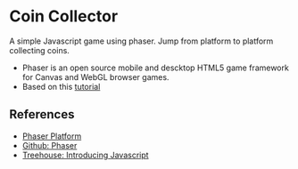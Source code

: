 # Coin Collector

A simple Javascript game using phaser. Jump from platform to platform collecting coins.
- Phaser is an open source mobile and descktop HTML5 game framework for Canvas and WebGL browser games. 
- Based on this [tutorial](https://teamtreehouse.com/library/introducing-javascript)








## References
- [Phaser Platform](https://phaser.io)
- [Github: Phaser](https://github.com/photonstorm/phaser)
- [Treehouse: Introducing Javascript](https://teamtreehouse.com/library/introducing-javascript)



